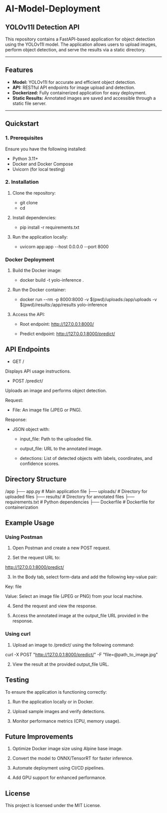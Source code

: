 # AI-Model-Deployment

## YOLOv11l Detection API

This repository contains a FastAPI-based application for object detection using the YOLOv11l model. The application allows users to upload images, perform object detection, and serve the results via a static directory.

---

## Features
- **Model:** YOLOv11l for accurate and efficient object detection.
- **API:** RESTful API endpoints for image upload and detection.
- **Dockerized:** Fully containerized application for easy deployment.
- **Static Results:** Annotated images are saved and accessible through a static file server.

---

## Quickstart

### 1. Prerequisites
Ensure you have the following installed:
- Python 3.11+
- Docker and Docker Compose
- Uvicorn (for local testing)

### 2. Installation

1. Clone the repository:

   -  git clone <repository-url>
   -  cd <repository-directory>

2. Install dependencies:

   - pip install -r requirements.txt

3. Run the application locally:

   - uvicorn app:app --host 0.0.0.0 --port 8000

### Docker Deployment

1. Build the Docker image:

   - docker build -t yolo-inference .

2. Run the Docker container:

   - docker run --rm -p 8000:8000 -v $(pwd)/uploads:/app/uploads -v $(pwd)/results:/app/results yolo-inference

3. Access the API:

   - Root endpoint: http://127.0.0.1:8000/

   - Predict endpoint: http://127.0.0.1:8000/predict/

## API Endpoints

   - GET /

Displays API usage instructions.

   - POST /predict/

Uploads an image and performs object detection.

Request:

   * File: An image file (JPEG or PNG).

Response:

   * JSON object with:

     * input_file: Path to the uploaded file.

     * output_file: URL to the annotated image.

     * detections: List of detected objects with labels, coordinates, and confidence scores.

## Directory Structure

   /app
   ├── app.py          # Main application file
   ├── uploads/        # Directory for uploaded files
   ├── results/        # Directory for annotated files
   ├── requirements.txt # Python dependencies
   ├── Dockerfile      # Dockerfile for containerization

## Example Usage

### Using Postman

1. Open Postman and create a new POST request.

2. Set the request URL to:

http://127.0.0.1:8000/predict/

3. In the Body tab, select form-data and add the following key-value pair:

Key: file

Value: Select an image file (JPEG or PNG) from your local machine.

4. Send the request and view the response.

5. Access the annotated image at the output_file URL provided in the response.

### Using curl

1. Upload an image to /predict/ using the following command:

curl -X POST "http://127.0.0.1:8000/predict/" -F "file=@path_to_image.jpg"

2. View the result at the provided output_file URL.

## Testing

To ensure the application is functioning correctly:

1. Run the application locally or in Docker.

2. Upload sample images and verify detections.

3. Monitor performance metrics (CPU, memory usage).

## Future Improvements

1. Optimize Docker image size using Alpine base image.

2. Convert the model to ONNX/TensorRT for faster inference.

3. Automate deployment using CI/CD pipelines.

4. Add GPU support for enhanced performance.

## License

This project is licensed under the MIT License.

